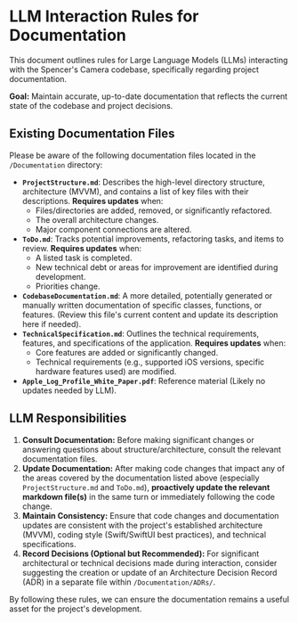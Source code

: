 # LLM Interaction Rules for Documentation

This document outlines rules for Large Language Models (LLMs) interacting with the Spencer's Camera codebase, specifically regarding project documentation.

**Goal:** Maintain accurate, up-to-date documentation that reflects the current state of the codebase and project decisions.

## Existing Documentation Files

Please be aware of the following documentation files located in the `/Documentation` directory:

*   **`ProjectStructure.md`**: Describes the high-level directory structure, architecture (MVVM), and contains a list of key files with their descriptions. **Requires updates** when:
    *   Files/directories are added, removed, or significantly refactored.
    *   The overall architecture changes.
    *   Major component connections are altered.
*   **`ToDo.md`**: Tracks potential improvements, refactoring tasks, and items to review. **Requires updates** when:
    *   A listed task is completed.
    *   New technical debt or areas for improvement are identified during development.
    *   Priorities change.
*   **`CodebaseDocumentation.md`**: A more detailed, potentially generated or manually written documentation of specific classes, functions, or features. (Review this file's current content and update its description here if needed).
*   **`TechnicalSpecification.md`**: Outlines the technical requirements, features, and specifications of the application. **Requires updates** when:
    *   Core features are added or significantly changed.
    *   Technical requirements (e.g., supported iOS versions, specific hardware features used) are modified.
*   **`Apple_Log_Profile_White_Paper.pdf`**: Reference material (Likely no updates needed by LLM).

## LLM Responsibilities

1.  **Consult Documentation:** Before making significant changes or answering questions about structure/architecture, consult the relevant documentation files.
2.  **Update Documentation:** After making code changes that impact any of the areas covered by the documentation listed above (especially `ProjectStructure.md` and `ToDo.md`), **proactively update the relevant markdown file(s)** in the same turn or immediately following the code change.
3.  **Maintain Consistency:** Ensure that code changes and documentation updates are consistent with the project's established architecture (MVVM), coding style (Swift/SwiftUI best practices), and technical specifications.
4.  **Record Decisions (Optional but Recommended):** For significant architectural or technical decisions made during interaction, consider suggesting the creation or update of an Architecture Decision Record (ADR) in a separate file within `/Documentation/ADRs/`.

By following these rules, we can ensure the documentation remains a useful asset for the project's development. 